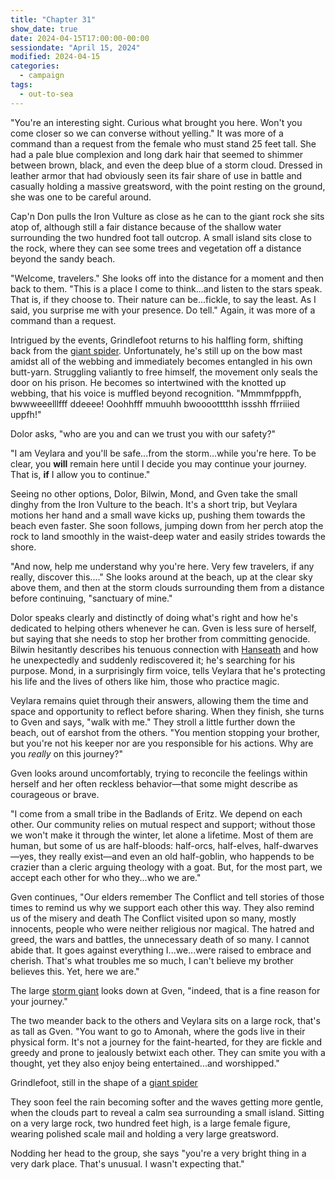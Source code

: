 ```yaml
---
title: "Chapter 31"
show_date: true
date: 2024-04-15T17:00:00-00:00
sessiondate: "April 15, 2024"
modified: 2024-04-15
categories:
  - campaign
tags:
  - out-to-sea
---
```


"You're an interesting sight. Curious what brought you here. Won't you come closer
so we can converse without yelling." It was more of a command than a request
from the female who must stand 25 feet tall. She had a pale blue complexion
and long dark hair that seemed to shimmer between brown, black, and even
the deep blue of a storm cloud. Dressed in leather armor that had obviously seen its
fair share of use in battle and casually holding a massive greatsword, with the point
resting on the ground, she was one to be careful around.

Cap'n Don pulls the Iron Vulture as close as he can to the giant rock she sits
atop of, although still a fair distance because of the shallow water surrounding
the two hundred foot tall outcrop. A small island sits close to the rock, where they
can see some trees and vegetation off a distance beyond the sandy beach.

"Welcome, travelers." She looks off into the distance for a moment and then back
to them. "This is a place I come to think...and listen to the stars speak. That is,
if they choose to. Their nature can be...fickle, to say the least. As I said,
you surprise me with your presence. Do tell." Again, it was more of a command than
a request.

Intrigued by the events, Grindlefoot returns to his halfling form, shifting back from
the [giant spider](https://www.dndbeyond.com/monsters/16895-giant-spider). Unfortunately,
he's still up on the bow mast amidst all of the webbing and immediately becomes
entangled in his own butt-yarn. Struggling valiantly to free himself, the movement
only seals the door on his prison. He becomes so intertwined with the knotted up
webbing, that his voice is muffled beyond recognition. "Mmmmfpppfh, bwwweeelllfff
ddeeee! Ooohhfff mmuuhh bwooootttthh issshh ffrriiied uppfh!"

Dolor asks, "who are you and can we trust you with our safety?"

"I am Veylara and you'll be safe...from the storm...while you're here. To be clear,
you **will** remain here until I decide you may continue your journey. That is, **if**
I allow you to continue."

Seeing no other options, Dolor, Bilwin, Mond, and Gven take the small dinghy from
the Iron Vulture to the beach. It's a short trip, but Veylara motions her hand and
a small wave kicks up, pushing them towards the beach even faster. She soon follows,
jumping down from her perch atop the rock to land smoothly in the waist-deep water
and easily strides towards the shore.

"And now, help me understand why you're here. Very few travelers, if any really,
discover this...." She looks around at the beach, up at the clear sky above them, and
then at the storm clouds surrounding them from a distance before continuing, "sanctuary
of mine."

Dolor speaks clearly and distinctly of doing what's right and how he's dedicated to
helping others whenever he can. Gven is less sure of herself, but saying that she needs
to stop her brother from committing genocide. Bilwin hesitantly describes his tenuous
connection with [Hanseath](https://forgottenrealms.fandom.com/wiki/Hanseath) and how
he unexpectedly and suddenly rediscovered it; he's searching for his purpose. Mond,
in a surprisingly firm voice, tells Veylara that he's protecting his life and the
lives of others like him, those who practice magic.

Veylara remains quiet through their answers, allowing them the time and space and
opportunity to reflect before sharing. When they finish, she turns to Gven and says,
"walk with me." They stroll a little further down the beach, out of earshot from
the others. "You mention stopping your brother, but you're not his keeper nor are
you responsible for his actions. Why are you _really_ on this journey?"

Gven looks around uncomfortably, trying to reconcile the feelings within herself
and her often reckless behavior—that some might describe as courageous or brave.

"I come from a small tribe in the Badlands of Eritz. We depend on each other. Our
community relies on mutual respect and support; without those we won't make it through
the winter, let alone a lifetime. Most of them are human, but some of us are half-bloods:
half-orcs, half-elves, half-dwarves—yes, they really exist—and even an old half-goblin,
who happends to be crazier than a cleric arguing theology with a goat. But, for
the most part, we accept each other for who they...who we are."

Gven continues, "Our elders remember The Conflict and tell stories of those times
to remind us why we support each other this way. They also remind us of the misery
and death The Conflict visited upon so many, mostly innocents, people who were neither
religious nor magical. The hatred and greed, the wars and battles, the unnecessary
death of so many. I cannot abide that. It goes against everything I...we...were raised
to embrace and cherish. That's what troubles me so much, I can't believe my brother
believes this. Yet, here we are."

The large [storm giant](https://www.dndbeyond.com/monsters/17026-storm-giant) looks
down at Gven, "indeed, that is a fine reason for your journey."

The two meander back to the others and Veylara sits on a large rock, that's as
tall as Gven. "You want to go to Amonah, where the gods live in their physical form.
It's not a journey for the faint-hearted, for they are fickle and greedy and prone
to jealously betwixt each other. They can smite you with a thought, yet they also
enjoy being entertained...and worshipped."






Grindlefoot, still in the shape of a [giant spider](https://www.dndbeyond.com/monsters/16895-giant-spider)








They soon feel the rain becoming softer and the waves getting more gentle, when the
clouds part to reveal a calm sea surrounding a small island. Sitting on a very large
rock, two hundred feet high, is a large female figure, wearing polished scale mail
and holding a very large greatsword.

Nodding her head to the group, she says "you're a very bright thing in a very dark
place. That's unusual. I wasn't expecting that."

<!--
I THINK THIS GOES IN THE NEXT CHAPTER?

With an almost imperceptible wink
and smirk to Mond, the captain turns to the main mast and shouts up at Gven, currently on
watch in the crow's nest. "What do you see out off in the distance, barbarian?" 

With her gained experience and because she follows the
[Path of the Totem Warrior](https://dnd5e.wikidot.com/barbarian:totem-warrior), Gven has adopted
the Eagle's Aspect of the Beast that allows her to see 1 mile away as though it were only
100 feet. Not even having to squint, she sees heavy storm clouds blocking the light and pummeling
the sea with rains in the direction they're headed. It's unavoidable, unless they turn around
and head back to where they came from.
-->

<!-- NOTES -->

<!-- em dash: — | kebyoard shortcut = Option + Shift + Dash (-) -->
<!-- https://oatcookies.neocities.org/dndmoney to convert copper, silver, gold, and more into CP -->
<!--
  Lists of spells for the classes:
    - Cleric spells: https://www.dndbeyond.com/spells/class/cleric 
    - Druid spells: https://www.dndbeyond.com/spells/class/druid
    - Sorcerer spells: https://www.dndbeyond.com/spells/class/sorcerer
  Monsters: https://www.dndbeyond.com/monsters
-->
<!-- Directions on a boat:
  Port = left side
  Starboard = right side
  Bow = front
  Aft = back (inside the ship, on board)
  Stern = back (outside, offboard)
-->

